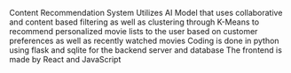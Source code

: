 Content Recommendation System
Utilizes AI Model that uses collaborative and content based filtering as well as clustering through K-Means to recommend personalized movie lists to the user based on customer preferences as well as recently watched movies
Coding is done in python using flask and sqlite for the backend server and database
The frontend is made by React and JavaScript
